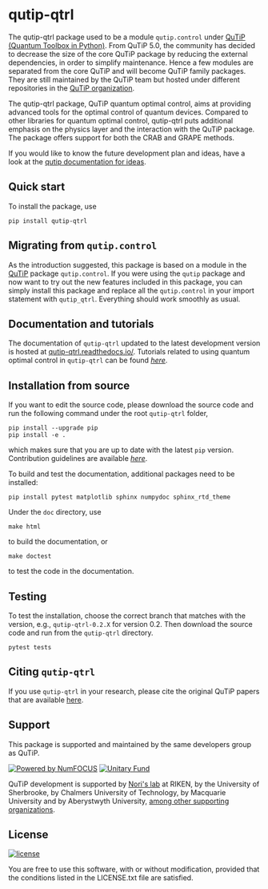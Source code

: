 # qutip-qtrl

The qutip-qtrl package used to be a module ``qutip.control`` under [QuTiP (Quantum Toolbox in Python)](http://qutip.org/index.html).
From QuTiP 5.0, the community has decided to decrease the size of the core QuTiP package by reducing the external dependencies, in order to simplify maintenance.
Hence a few modules are separated from the core QuTiP and will become QuTiP family packages.
They are still maintained by the QuTiP team but hosted under different repositories in the [QuTiP organization](https://github.com/qutip).

The qutip-qtrl package, QuTiP quantum optimal control, aims at providing advanced tools for the optimal control of quantum devices.
Compared to other libraries for quantum optimal control, qutip-qtrl puts additional emphasis on the physics layer and the interaction with the QuTiP package.
The package offers support for both the CRAB and GRAPE methods.

If you would like to know the future development plan and ideas, have a look at the [qutip documentation for ideas](https://qutip.org/docs/latest/development/ideas.html).

Quick start
-----------
To install the package, use
```
pip install qutip-qtrl
```

Migrating from ``qutip.control``
--------------------------------
As the introduction suggested, this package is based on a module in the [QuTiP](http://qutip.org/docs/latest/) package `qutip.control`.
If you were using the `qutip` package and now want to try out the new features included in this package, you can simply install this package and replace all the `qutip.control` in your import statement with `qutip_qtrl`. Everything should work smoothly as usual.

Documentation and tutorials
---------------------------
The documentation of `qutip-qtrl` updated to the latest development version is hosted at [qutip-qtrl.readthedocs.io/](https://qutip-qtrl.readthedocs.io/en/stable/).
Tutorials related to using quantum optimal control in `qutip-qtrl` can be found [*here*](https://qutip.org/qutip-tutorials/#optimal-control).

Installation from source
------------------------
If you want to edit the source code, please download the source code and run the following command under the root `qutip-qtrl` folder,
```
pip install --upgrade pip
pip install -e .
```
which makes sure that you are up to date with the latest `pip` version. Contribution guidelines are available [*here*](https://qutip-qtrl.readthedocs.io/en/latest/contribution-code.html).

To build and test the documentation, additional packages need to be installed:

```
pip install pytest matplotlib sphinx numpydoc sphinx_rtd_theme
```

Under the `doc` directory, use
```
make html
```
to build the documentation, or
```
make doctest
```
to test the code in the documentation.

Testing
-------
To test the installation, choose the correct branch that matches with the version, e.g., `qutip-qtrl-0.2.X` for version 0.2. Then download the source code and run from the `qutip-qtrl` directory.
```
pytest tests
```

Citing `qutip-qtrl`
-------------------
If you use `qutip-qtrl` in your research, please cite the original QuTiP papers that are available [here](https://dml.riken.jp/?s=QuTiP).

Support
-------
This package is supported and maintained by the same developers group as QuTiP.

[![Powered by NumFOCUS](https://img.shields.io/badge/powered%20by-NumFOCUS-orange.svg?style=flat&colorA=E1523D&colorB=007D8A)](https://numfocus.org)
[![Unitary Fund](https://img.shields.io/badge/Supported%20By-UNITARY%20FUND-brightgreen.svg?style=flat)](https://unitary.fund)

QuTiP development is supported by [Nori's lab](http://dml.riken.jp/)
at RIKEN, by the University of Sherbrooke, by Chalmers University of Technology, by Macquarie University and by Aberystwyth University,
[among other supporting organizations](http://qutip.org/#supporting-organizations).

License
-------
[![license](https://img.shields.io/badge/license-New%20BSD-blue.svg)](http://en.wikipedia.org/wiki/BSD_licenses#3-clause_license_.28.22Revised_BSD_License.22.2C_.22New_BSD_License.22.2C_or_.22Modified_BSD_License.22.29)

You are free to use this software, with or without modification, provided that the conditions listed in the LICENSE.txt file are satisfied.

